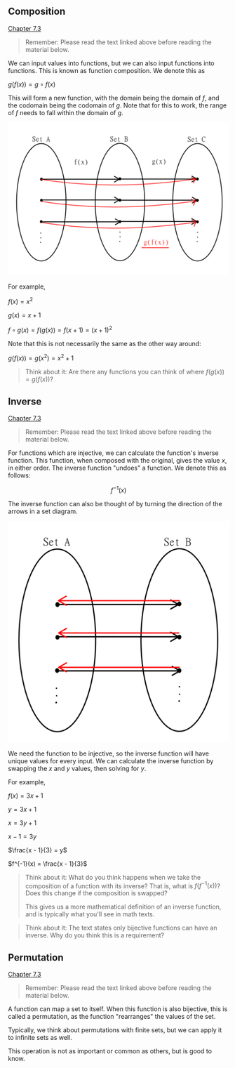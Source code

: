 ## Composition
[Chapter 7.3](https://discretemath.org/ads/s-function-composition.html)

> Remember: Please read the text linked above before reading the material below.

We can input values into functions, but we can also input functions into functions. This is known as function composition. We denote this as

$g(f(x)) = g \circ f(x)$

This will form a new function, with the domain being the domain of $f$, and the codomain being the codomain of $g$. Note that for this to work, the range of $f$ needs to fall within the domain of $g$.

![A diagram of function composition](../../../images/function-composition.png)

For example,

$f(x) = x^2$

$g(x) = x + 1$

$f \circ g(x) = f(g(x)) = f(x+1) = (x+1)^2$

Note that this is not necessarily the same as the other way around:

$g(f(x)) = g(x^2) = x^2 + 1$

> Think about it: Are there any functions you can think of where $f(g(x)) = g(f(x))?$

## Inverse
[Chapter 7.3](https://discretemath.org/ads/s-function-composition.html)

> Remember: Please read the text linked above before reading the material below.

For functions which are injective, we can calculate the function's inverse function. This function, when composed with the original, gives the value $x$, in either order. The inverse function "undoes" a function. We denote this as follows:

$$f^{-1}(x)$$

The inverse function can also be thought of by turning the direction of the arrows in a set diagram.

![A diagram of an inverse function](../../../images/function-inverse.png)

We need the function to be injective, so the inverse function will have unique values for every input. We can calculate the inverse function by swapping the $x$ and $y$ values, then solving for $y$.

For example,

$f(x) = 3x + 1$

$y = 3x + 1$

$x = 3y + 1$

$x - 1 = 3y$

$\frac{x - 1}{3} = y$

$f^{-1}(x) = \frac{x - 1}{3}$

> Think about it: What do you think happens when we take the composition of a function with its inverse? That is, what is $f(f^{-1}(x))$? Does this change if the composition is swapped?
>
> This gives us a more mathematical definition of an inverse function, and is typically what you'll see in math texts.

> Think about it: The text states only bijective functions can have an inverse. Why do you think this is a requirement?

## Permutation
[Chapter 7.3](https://discretemath.org/ads/s-function-composition.html)

> Remember: Please read the text linked above before reading the material below.

A function can map a set to itself. When this function is also bijective, this is called a permutation, as the function "rearranges" the values of the set.

Typically, we think about permutations with finite sets, but we can apply it to infinite sets as well.

This operation is not as important or common as others, but is good to know.